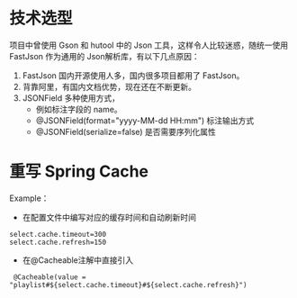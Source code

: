 # 技术选型

项目中曾使用 Gson 和 hutool 中的 Json 工具，这样令人比较迷惑，随统一使用 FastJson 作为通用的 Json解析库，有以下几点原因：
1. FastJson 国内开源使用人多，国内很多项目都用了 FastJson。
2. 背靠阿里，有国内文档优势，现在还在不断更新。
3. JSONField 多种使用方式，
    * 例如标注字段的 name。
    * @JSONField(format="yyyy-MM-dd HH:mm") 标注输出方式
    * @JSONField(serialize=false) 是否需要序列化属性
    
 # 重写 Spring Cache
Example：
* 在配置文件中编写对应的缓存时间和自动刷新时间
```
select.cache.timeout=300
select.cache.refresh=150
``` 
* 在@Cacheable注解中直接引入
```$xslt
 @Cacheable(value = "playlist#${select.cache.timeout}#${select.cache.refresh}")
```

